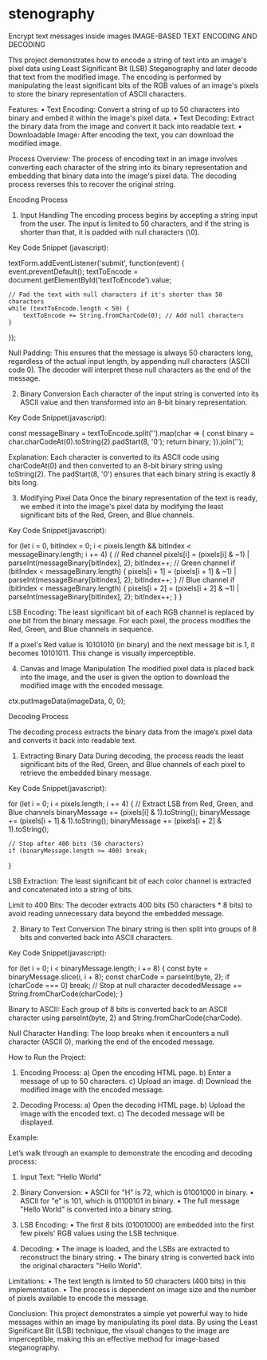 # stenography
Encrypt text messages inside images
IMAGE-BASED TEXT ENCODING AND DECODING

This project demonstrates how to encode a string of text into an image's pixel data using Least Significant Bit (LSB) Steganography and later decode that text from the modified image. The encoding is performed by manipulating the least significant bits of the RGB values of an image's pixels to store the binary representation of ASCII characters.

Features:
•	Text Encoding: Convert a string of up to 50 characters into binary and embed it within the image's pixel data.
•	Text Decoding: Extract the binary data from the image and convert it back into readable text.
•	Downloadable Image: After encoding the text, you can download the modified image.

Process Overview:
The process of encoding text in an image involves converting each character of the string into its binary representation and embedding that binary data into the image's pixel data. The decoding process reverses this to recover the original string.

 

Encoding Process

1. Input Handling
The encoding process begins by accepting a string input from the user. The input is limited to 50 characters, and if the string is shorter than that, it is padded with null characters (\0).

Key Code Snippet (javascript):


textForm.addEventListener('submit', function(event) {
    event.preventDefault();
    textToEncode = document.getElementById('textToEncode').value;

    // Pad the text with null characters if it's shorter than 50 characters
    while (textToEncode.length < 50) {
        textToEncode += String.fromCharCode(0); // Add null characters
    }
});


Null Padding: This ensures that the message is always 50 characters long, regardless of the actual input length, by appending null characters (ASCII code 0). The decoder will interpret these null characters as the end of the message.

2. Binary Conversion
Each character of the input string is converted into its ASCII value and then transformed into an 8-bit binary representation.

Key Code Snippet(javascript):


const messageBinary = textToEncode.split('').map(char => {
    const binary = char.charCodeAt(0).toString(2).padStart(8, '0');
    return binary;
}).join('');


Explanation: Each character is converted to its ASCII code using charCodeAt(0) and then converted to an 8-bit binary string using toString(2). The padStart(8, '0') ensures that each binary string is exactly 8 bits long.

3. Modifying Pixel Data
Once the binary representation of the text is ready, we embed it into the image's pixel data by modifying the least significant bits of the Red, Green, and Blue channels.

Key Code Snippet(javascript):


for (let i = 0, bitIndex = 0; i < pixels.length && bitIndex < messageBinary.length; i += 4) {
    // Red channel
    pixels[i] = (pixels[i] & ~1) | parseInt(messageBinary[bitIndex], 2);
    bitIndex++;
    // Green channel
    if (bitIndex < messageBinary.length) {
        pixels[i + 1] = (pixels[i + 1] & ~1) | parseInt(messageBinary[bitIndex], 2);
        bitIndex++;
    }
    // Blue channel
    if (bitIndex < messageBinary.length) {
        pixels[i + 2] = (pixels[i + 2] & ~1) | parseInt(messageBinary[bitIndex], 2);
        bitIndex++;
    }
}


LSB Encoding: The least significant bit of each RGB channel is replaced by one bit from the binary message. For each pixel, the process modifies the Red, Green, and Blue channels in sequence.

If a pixel's Red value is 10101010 (in binary) and the next message bit is 1, it becomes 10101011. This change is visually imperceptible.

4. Canvas and Image Manipulation
The modified pixel data is placed back into the image, and the user is given the option to download the modified image with the encoded message.


ctx.putImageData(imageData, 0, 0);


 

Decoding Process

The decoding process extracts the binary data from the image’s pixel data and converts it back into readable text.

1. Extracting Binary Data
During decoding, the process reads the least significant bits of the Red, Green, and Blue channels of each pixel to retrieve the embedded binary message.

Key Code Snippet(javascript):


for (let i = 0; i < pixels.length; i += 4) {
    // Extract LSB from Red, Green, and Blue channels
    binaryMessage += (pixels[i] & 1).toString();
    binaryMessage += (pixels[i + 1] & 1).toString();
    binaryMessage += (pixels[i + 2] & 1).toString();
    
    // Stop after 400 bits (50 characters)
    if (binaryMessage.length >= 400) break;
}


LSB Extraction: The least significant bit of each color channel is extracted and concatenated into a string of bits.

Limit to 400 Bits: The decoder extracts 400 bits (50 characters * 8 bits) to avoid reading unnecessary data beyond the embedded message.


2. Binary to Text Conversion
The binary string is then split into groups of 8 bits and converted back into ASCII characters.

Key Code Snippet(javascript):


for (let i = 0; i < binaryMessage.length; i += 8) {
    const byte = binaryMessage.slice(i, i + 8);
    const charCode = parseInt(byte, 2);
    if (charCode === 0) break; // Stop at null character
    decodedMessage += String.fromCharCode(charCode);
}


Binary to ASCII: Each group of 8 bits is converted back to an ASCII character using parseInt(byte, 2) and String.fromCharCode(charCode).

Null Character Handling: The loop breaks when it encounters a null character (ASCII 0), marking the end of the encoded message.

 

How to Run the Project:

1.	Encoding Process:
a)	Open the encoding HTML page.
b)	Enter a message of up to 50 characters.
c)	Upload an image.
d)	Download the modified image with the encoded message.

2.	Decoding Process:
a)	Open the decoding HTML page.
b)	Upload the image with the encoded text.
c)	The decoded message will be displayed.

 

Example:

Let’s walk through an example to demonstrate the encoding and decoding process:

1.	Input Text: "Hello World"

2.	Binary Conversion:
•	ASCII for "H" is 72, which is 01001000 in binary.
•	ASCII for "e" is 101, which is 01100101 in binary.
•	The full message "Hello World" is converted into a binary string.

3.	LSB Encoding:
•	The first 8 bits (01001000) are embedded into the first few pixels' RGB values using the LSB technique.
4.	Decoding:
•	The image is loaded, and the LSBs are extracted to reconstruct the binary string.
•	The binary string is converted back into the original characters "Hello World".
 

Limitations:
•	The text length is limited to 50 characters (400 bits) in this implementation.
•	The process is dependent on image size and the number of pixels available to encode the message.
 

Conclusion:
This project demonstrates a simple yet powerful way to hide messages within an image by manipulating its pixel data. By using the Least Significant Bit (LSB) technique, the visual changes to the image are imperceptible, making this an effective method for image-based steganography.

